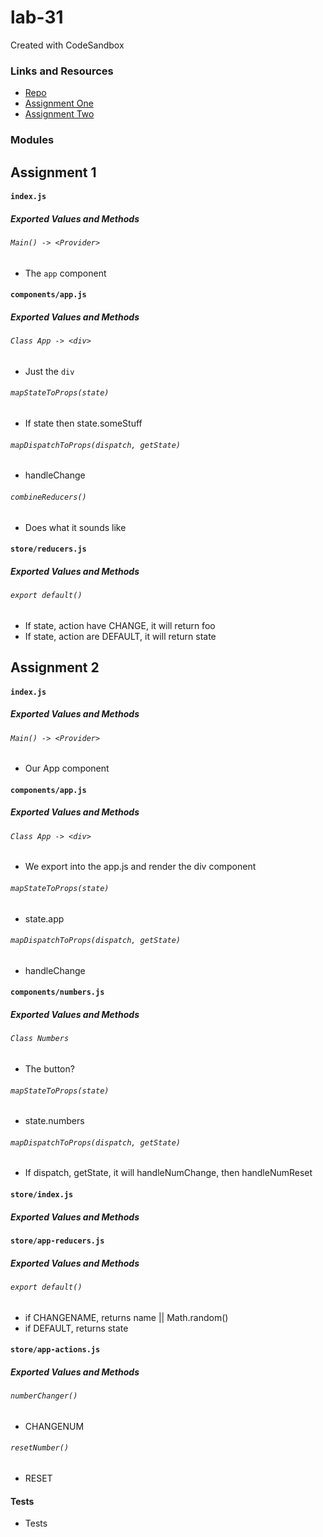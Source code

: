 # lab-31
Created with CodeSandbox

### Links and Resources
* [Repo](https://github.com/mattoattacko/lab-31)
* [Assignment One](https://codesandbox.io/s/ov7v3nqryy)
* [Assignment Two](https://codesandbox.io/s/ykv771r7mx)

### Modules
## Assignment 1

#### `index.js`
##### Exported Values and Methods

###### `Main() -> <Provider>`
* The `app` component

#### `components/app.js`
##### Exported Values and Methods

###### `Class App -> <div>`
* Just the `div`

###### `mapStateToProps(state)`
* If state then state.someStuff

###### `mapDispatchToProps(dispatch, getState)`
* handleChange

###### `combineReducers()`
* Does what it sounds like

#### `store/reducers.js`
##### Exported Values and Methods

###### `export default()`
* If state, action have  CHANGE, it will return foo 
* If state, action are DEFAULT, it will return state

## Assignment 2

#### `index.js`
##### Exported Values and Methods

###### `Main() -> <Provider>`
* Our App component

#### `components/app.js`
##### Exported Values and Methods

###### `Class App -> <div>`
* We export into the app.js and render the div component

###### `mapStateToProps(state)`
* state.app

###### `mapDispatchToProps(dispatch, getState)`
* handleChange

#### `components/numbers.js`
##### Exported Values and Methods

###### `Class Numbers`
* The button?

###### `mapStateToProps(state)`
* state.numbers

###### `mapDispatchToProps(dispatch, getState)`
* If dispatch, getState, it will handleNumChange, then handleNumReset

#### `store/index.js`
##### Exported Values and Methods

#### `store/app-reducers.js`
##### Exported Values and Methods

###### `export default()`
* if CHANGENAME, returns name || Math.random()    
* if DEFAULT, returns state

#### `store/app-actions.js`
##### Exported Values and Methods

###### `numberChanger()`
* CHANGENUM

###### `resetNumber()`
* RESET

#### Tests
* Tests
